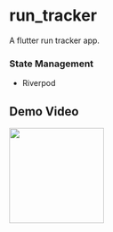 # run_tracker
A flutter run tracker app.

### State Management
- Riverpod

## Demo Video
<a href="https://youtube.com/playlist?list=PLCWp9wi0RFPs_6dSxs-RYON8QkbOO3JRI&si=vWDJ8t5X8Y09z5cG"><img src="https://upload.wikimedia.org/wikipedia/commons/thumb/e/e1/Logo_of_YouTube_%282015-2017%29.svg/2560px-Logo_of_YouTube_%282015-2017%29.svg.png" width="170"></img></a>

